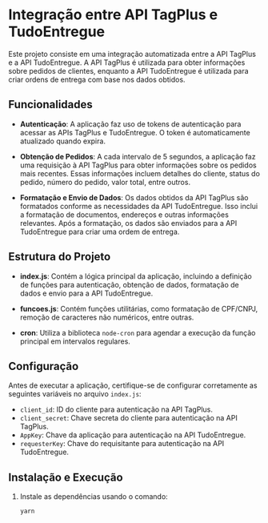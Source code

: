# Integração entre API TagPlus e TudoEntregue

Este projeto consiste em uma integração automatizada entre a API TagPlus e a API TudoEntregue. A API TagPlus é utilizada para obter informações sobre pedidos de clientes, enquanto a API TudoEntregue é utilizada para criar ordens de entrega com base nos dados obtidos.

## Funcionalidades

- **Autenticação**: A aplicação faz uso de tokens de autenticação para acessar as APIs TagPlus e TudoEntregue. O token é automaticamente atualizado quando expira.

- **Obtenção de Pedidos**: A cada intervalo de 5 segundos, a aplicação faz uma requisição à API TagPlus para obter informações sobre os pedidos mais recentes. Essas informações incluem detalhes do cliente, status do pedido, número do pedido, valor total, entre outros.

- **Formatação e Envio de Dados**: Os dados obtidos da API TagPlus são formatados conforme as necessidades da API TudoEntregue. Isso inclui a formatação de documentos, endereços e outras informações relevantes. Após a formatação, os dados são enviados para a API TudoEntregue para criar uma ordem de entrega.

## Estrutura do Projeto

- **index.js**: Contém a lógica principal da aplicação, incluindo a definição de funções para autenticação, obtenção de dados, formatação de dados e envio para a API TudoEntregue.

- **funcoes.js**: Contém funções utilitárias, como formatação de CPF/CNPJ, remoção de caracteres não numéricos, entre outras.

- **cron**: Utiliza a biblioteca `node-cron` para agendar a execução da função principal em intervalos regulares.

## Configuração

Antes de executar a aplicação, certifique-se de configurar corretamente as seguintes variáveis no arquivo `index.js`:

- `client_id`: ID do cliente para autenticação na API TagPlus.
- `client_secret`: Chave secreta do cliente para autenticação na API TagPlus.
- `AppKey`: Chave da aplicação para autenticação na API TudoEntregue.
- `requesterKey`: Chave do requisitante para autenticação na API TudoEntregue.

## Instalação e Execução

1. Instale as dependências usando o comando:
   ```bash
   yarn

